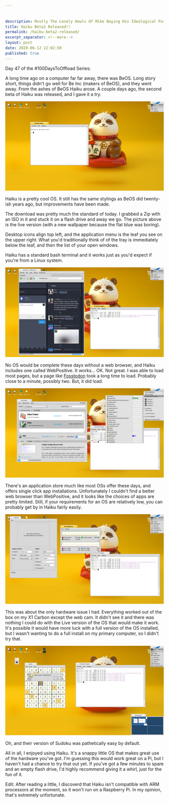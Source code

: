 ```yaml
---


description: Mostly The Lonely Howls Of Mike Baying His Ideological Purity At The Moon
title: Haiku Beta2 Released!!
permalink: /haiku-beta2-released/
excerpt_separator: <!--more-->
layout: post
date: 2020-06-12 22:02:50
published: true
---
```



Day 47 of the #100DaysToOffload Series:

A long time ago on a computer far far away, there was BeOS. Long story short, things didn't go well for Be Inc (makers of BeOS), and they went away. From the ashes of BeOS Haiku arose. A couple days ago, the second beta of Haiku was released, and I gave it a try.

<!--more-->

![](/assets/images/MD3eVIW.png)

Haiku is a pretty cool OS. It still has the same stylings as BeOS did twenty-ish years ago, but improvements have been made. 

The download was pretty much the standard of today. I grabbed a Zip with an ISO in it and stuck it on a flash drive and away we go. The picture above is the live version (with a new wallpaper because the flat blue was boring). 

Desktop icons align top left, and the application menu is the leaf you see on the upper right. What you'd traditionally think of of the tray is immediately below the leaf, and then the list of your open windows.

Haiku has a standard bash terminal and it works just as you'd expect if you're from a Linux system. 

![](/assets/images/1v3VV92.png)

No OS would be complete these days without a web browser, and Haiku includes one called WebPositive. It works... OK. Not great. I was able to load most pages, but a page like [Fosstodon](https://fosstodon.org) took a long time to load. Probably close to a minute, possibly two. But, it did load.

![](/assets/images/bQLMY2e.png)

There's an application store much like most OSs offer these days, and offers single click app installations. Unfortunately I couldn't find a better web browser than WebPositive, and it looks like the choices of apps are pretty limited. Still, if your requirements for an OS are relatively low, you can probably get by in Haiku fairly easily.

![](/assets/images/j8poJVI.png)

This was about the only hardware issue I had. Everything worked out of the box on my X1 Carbon except the web cam. It didn't see it and there was nothing I could do with the Live version of the OS that would make it work. It's possible it would have more luck with a full version of the OS installed, but I wasn't wanting to do a full install on my primary computer, so I didn't try that.

![](/assets/images/BYZk1dT.png)

Oh, and their version of Sudoku was pathetically easy by default.

All in all, I enjoyed using Haiku. It's a snappy little OS that makes great use of the hardware you've got. I'm guessing this would work great on a Pi, but I haven't had a chance to try that out yet. If you've got a few minutes to spare and an empty flash drive, I'd highly recommend giving it a whirl, just for the fun of it.

Edit: After reading a little, I discoverd that Haiku isn't compatible with ARM processors at the moment, so it won't run on a Raspberry Pi. In my opinion, that's extremely unfortunate.

